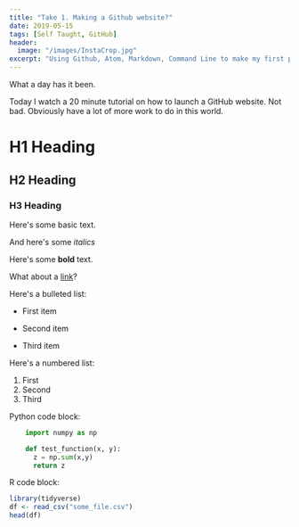 ```yaml
---
title: "Take 1. Making a Github website?"
date: 2019-05-15
tags: [Self Taught, GitHub]
header:
  image: "/images/InstaCrop.jpg"
excerpt: "Using Github, Atom, Markdown, Command Line to make my first post!"
---
```


What a day has it been.

Today I watch a 20 minute tutorial on how to launch a GitHub website. Not bad. Obviously have a lot of more work to do in this world.
# H1 Heading

## H2 Heading

### H3 Heading

Here's some basic text.

And here's some *italics*

Here's some **bold** text.

What about a [link](https://github.com/dataoptimal)?

Here's a bulleted list:
* First item
+ Second item
- Third item

Here's a numbered list:
1. First
2. Second
3. Third

Python code block:
```python
    import numpy as np

    def test_function(x, y):
      z = np.sum(x,y)
      return z
```

R code block:
```r
library(tidyverse)
df <- read_csv("some_file.csv")
head(df)
```
